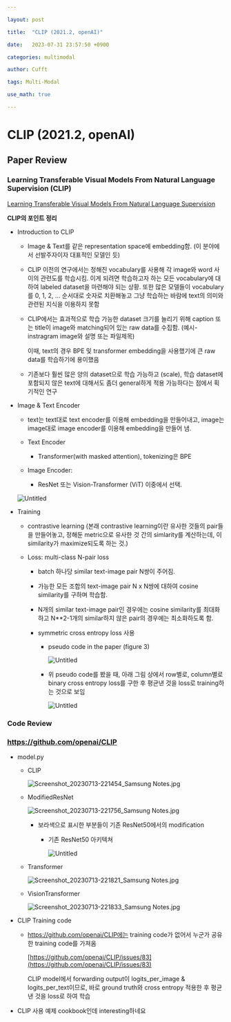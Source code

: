 ```yaml
---

layout: post

title:  "CLIP (2021.2, openAI)"

date:   2023-07-31 23:57:50 +0900

categories: multimodal

author: Cufft

tags: Multi-Modal

use_math: true

---
```




# CLIP (2021.2, openAI)





## Paper Review



### Learning Transferable Visual Models From Natural Language Supervision (CLIP)




[Learning Transferable Visual Models From Natural Language Supervision](https://arxiv.org/abs/2103.00020)



**CLIP의 포인트 정리**



- Introduction to CLIP

    - Image & Text를 같은 representation space에 embedding함. (이 분야에서 선발주자이자 대표적인 모델인 듯)

    - CLIP 이전의 연구에서는 정해진 vocabulary를 사용해 각 image와 word 사이의 관련도를 학습시킴. 이게 되려면 학습하고자 하는 모든 vocabulary에 대하여 labeled dataset을 마련해야 되는 상황. 또한 많은 모델들이 vocabulary를 0, 1, 2, … 순서대로 숫자로 치환해놓고 그냥 학습하는 바람에 text의 의미와 관련된 지식을 이용하지 못함

    - CLIP에서는 효과적으로 학습 가능한 dataset 크기를 늘리기 위해 caption 또는 title이 image와 matching되어 있는 raw data를 수집함. (예시- instragram image와 설명 또는 파일제목)



        이때, text의 경우 BPE 및 transformer embedding을 사용했기에 큰 raw data를 학습하기에 용이했음



    - 기존보다 훨씬 많은 양의 dataset으로 학습 가능하고 (scale), 학습 dataset에 포함되지 않은 text에 대해서도 좀더 general하게 적용 가능하다는 점에서 획기적인 연구

- Image & Text Encoder

    - text는 text대로 text encoder를 이용해 embedding을 만들어내고, image는 image대로 image encoder를 이용해 embedding을 만들어 냄.

    - Text Encoder

        - Transformer(with masked attention), tokenizing은 BPE

    - Image Encoder:

        - ResNet 또는 Vision-Transformer (ViT) 이중에서 선택.



    ![Untitled](https://agency301.github.io/assets/img/CLIP/Untitled.png)





- Training

    - contrastive learning (본래 contrastive learning이란 유사한 것들의 pair들을 만들어놓고, 정해둔 metric으로 유사한 것 간의 simlarity를 계산하는데, 이 similarity가 maximize되도록 하는 것.)

    - Loss: multi-class N-pair loss

        - batch 하나당 similar text-image pair N쌍이 주어짐.

        - 가능한 모든 조합의 text-image pair N x N쌍에 대하여 cosine similarity를 구하며 학습함.

        - N개의 similar text-image pair인 경우에는 cosine similarity를 최대화하고 N**2-1개의 similar하지 않은 pair의 경우에는 최소화하도록 함.

        - symmetric cross entropy loss 사용

            - pseudo code in the paper (figure 3)



                ![Untitled](https://agency301.github.io/assets/img/CLIP/Untitled%201.png)



            - 위 pseudo code를 봤을 때, 아래 그림 상에서 row별로, column별로 binary cross entropy loss를 구한 후 평균낸 것을 loss로 training하는 것으로 보임



                ![Untitled](https://agency301.github.io/assets/img/CLIP/Untitled%202.png)





### Code Review




### https://github.com/openai/CLIP


- model.py

    - CLIP



        ![Screenshot_20230713-221454_Samsung Notes.jpg](https://agency301.github.io/assets/img/CLIP/Screenshot_20230713-221454_Samsung_Notes.jpg)



    - ModifiedResNet



        ![Screenshot_20230713-221756_Samsung Notes.jpg](https://agency301.github.io/assets/img/CLIP/Screenshot_20230713-221756_Samsung_Notes.jpg)



        - 보라색으로 표시한 부분들이 기존 ResNet50에서의 modification

            - 기존 ResNet50 아키텍쳐



                ![Untitled](https://agency301.github.io/assets/img/CLIP/Untitled%203.png)



    - Transformer



        ![Screenshot_20230713-221821_Samsung Notes.jpg](https://agency301.github.io/assets/img/CLIP/Screenshot_20230713-221821_Samsung_Notes.jpg)



    - VisionTransformer



        ![Screenshot_20230713-221833_Samsung Notes.jpg](https://agency301.github.io/assets/img/CLIP/Screenshot_20230713-221833_Samsung_Notes.jpg)



- CLIP Training code

    - https://github.com/openai/CLIP에는 training code가 없어서 누군가 공유한 training code를 가져옴



        [https://github.com/openai/CLIP/issues/83](https://github.com/openai/CLIP/issues/83)



        CLIP model에서 forwarding output이 logits_per_image & logits_per_text이므로, 바로 ground truth와 cross entropy 적용한 후 평균낸 것을 loss로 하여 학습



- CLIP 사용 예제 cookbook인데 interesting하네요



    [](https://github.com/openai/CLIP/blob/main/notebooks/Interacting_with_CLIP.ipynb)